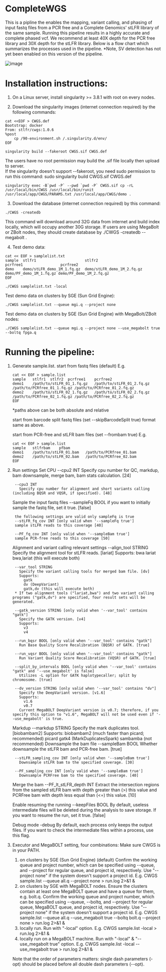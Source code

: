 # CompleteWGS
This is a pipline the enables the mapping, variant calling, and phasing of input fastq files from a PCR free and a Complete Genomics' stLFR library of the same sample. Running this pipeline results in a highly accurate and complete phased vcf. We recommend at least 40X depth for the PCR free library and 30X depth for the stLFR library. Below is a flow chart which summarizes the processes used in the pipeline. *Note, SV detection has not yet been enabled on this version of the pipeline.

![image](https://github.com/CGI-stLFR/CompleteWGS/assets/81321463/e73a2837-f60a-4a28-8d48-8eeb9e580905)

# Installation instructions: 
1. On a Linux server, install singularity >= 3.8.1 with root on every nodes.
   
2. Download the singularity images (internet connection required) by the following commands:
```
cat <<EOF > CWGS.def
Bootstrap: docker
From: stlfr/cwgs:1.0.6
%post
    cp /90-environment.sh /.singularity.d/env/
EOF

singularity build --fakeroot CWGS.sif CWGS.def
```
The users have no root permission may build the .sif file locally then upload to server.  
If the singularity doesn't support --fakeroot, you need sudo permission to run this command:
sudo singularity build CWGS.sif CWGS.def
```
singularity exec -B`pwd -P` --pwd `pwd -P` CWGS.sif cp -rL /usr/local/bin/CWGS /usr/local/bin/runit /usr/local/app/CWGS/PARAMS.txt /usr/local/app/CWGS/demo .
```
3. Download the database (internet connection required) by this command:
```
./CWGS -createdb
```
This command will download around 32G data from internet and build index locally, which will occupy another 30G storage.
If users are using MegaBolt or ZBolt nodes, they should create database by ./CWGS -createdb --megabolt .
 
4. Test demo data:

```
cat << EOF > samplelist.txt
sample  stlfr1                      stlfr2                      pcrfree1                 pcrfree2
demo    demo/stLFR_demo_1M_1.fq.gz  demo/stLFR_demo_1M_2.fq.gz  demo/PF_demo_1M_1.fq.gz demo/PF_demo_1M_2.fq.gz
EOF
 
./CWGS samplelist.txt -local
```
Test demo data on clusters by SGE (Sun Grid Engine):
```
./CWGS samplelist.txt --queue mgi.q --project none
```
Test demo data on clusters by SGE (Sun Grid Engine) with MegaBolt/ZBolt nodes:
```
./CWGS samplelist.txt --queue mgi.q --project none --use_megabolt true --boltq fpga.q
```

# Running the pipeline:
1. Generate sample.list.
   start from fastq files (default)
      E.g.
   ```
   cat << EOF > sample.list
   sample	stlfr1	stlfr2	pcrfree1	pcrfree2
   demo1	/path/to/stLFR_01_1.fq.gz	/path/to/stLFR_01_2.fq.gz	/path/to/PCRfree_01_1.fq.gz	/path/to/PCRfree_01_2.fq.gz
   demo2	/path/to/stLFR_02_1.fq.gz	/path/to/stLFR_02_2.fq.gz	/path/to/PCRfree_02_1.fq.gz	/path/to/PCRfree_02_2.fq.gz
   EOF
   ```
      *paths above can be both absolute and relative
   
    start from barcode split fastq files (set --skipBarcodeSplit true)
      format same as above.
   
    start from PCR-free and stLFR bam files (set --frombam true)
      E.g.
   ```
   cat << EOF > sample.list
   sample	stlfrbam	pfbam
   demo1	/path/to/stLFR_01.bam	/path/to/PCRfree_01.bam
   demo2	/path/to/stLFR_02.bam	/path/to/PCRfree_02.bam
   EOF
   ```
  3. Run settings
      Set CPU
          --cpu2 INT
            Specify cpu number for QC, markdup, bam downsample, merge bam, bam stats calculation. [24]

          --cpu3 INT
            Specify cpu number for alignment and short variants calling (including BQSR and VQSR, if specified). [48]

      Sample the input fastq files
          --sampleFq BOOL
            if you want to initially sample the fastq file, set it true. [false]

          the following settings are valid only sampleFq is true
          --stLFR_fq_cov INT [only valid when '--sampleFq true']
          sample stLFR reads to this coverage [40] 
          
          --PF_fq_cov INT [only valid when '--sampleBam true']
          sample PCR-free reads to this coverage [50] 

      Alignment and variant calling relevant settings
          --align_tool STRING
            Specify the alignment tool for stLFR reads. [lariat]
            Supports:
              bwa
              lariat
              bwa,lariat (this will execute both)

          --var_tool STRING
            Specify the variant calling tools for merged bam file. [dv]
            Supports:
              gatk
              dv (DeepVariant)
              gatk,dv (this will execute both)
          * If two alignment tools ("lariat,bwa") and two variant calling programs ("gatk,dv") are specified, four result sets will be generated.
 
          --gatk_version STRING [only valid when '--var_tool' contains "gatk"]
            Specify the GATK version. [v4]
            Supports:
              v3
              v4

          --run_bqsr BOOL [only valid when '--var_tool' contains "gatk"]
            Run Base Quality Score Recalibration (BQSR) of GATK. [true]

          --run_vqsr BOOL [only valid when '--var_tool' contains "gatk"]
            Run Variant Quality Score Recalibration (VQSR) of GATK. [true]

          --split_by_intervals BOOL [only valid when '--var_tool' contains "gatk" and '--use_megabolt' is false]
            Utilizes -L option for GATK haplotypecaller; split by chromosome. [true]

          --dv_version STRING [only valid when '--var_tool' contains "dv"]
            Specify the DeepVariant version. [v1.6]
            Supports: 
              v1.6
              v0.7
            Current MegaBOLT DeepVariant version is v0.7; therefore, if you specify this option to "v1.6", MegaBOLT will not be used even if '--use_megabolt' is true.

      Markdup
          --markdup STRING
            Specify the mark duplicates tool. [biobambam2]
            Supports: 
              biobambam2 (much faster than picard; recommended)
              picard
              gatk4 (MarkDuplicatesSpark)
              sambamba (not recommended)
      Downsample the bam file
          --sampleBam BOOL
            Whether downsample the stLFR bam and PCR-free bam. [true]

          --stLFR_sampling_cov INT [only valid when '--sampleBam true']
            Downsample stLFR bam to the specified coverage. [30]

          --PF_sampling_cov INT [only valid when '--sampleBam true']
            Downsample PCRFree bam to the specified coverage. [40]
      Merge the bam
          --PF_lt_stLFR_depth INT
            Extract the intersection regions from the sampled stLFR bam with depth greater than (>) this value and PCRFree bam with depth less equal than (<=) this value. [10]

      Enable resuming the running
          --keepFiles BOOL
            By default, useless intermediate files will be deleted during the analysis to save storage. If you want to resume the run, set it true. [false]

      Debug mode
          -debug
          By default, each process only keeps the output files. If you want to check the intermediate files within a process, use this flag.


  4. Executor and MegaBOLT setting, four combinations:
     Make sure CWGS is in your PATH.
      1. on clusters by SGE (Sun Grid Engine) (default)
          Confirm the working queue and project number, which can be specified using --queue, and --project for regular queue, and project id, respectively. Use "--project none" if the system doesn't support a project id.
          E.g.
          CWGS sample.list --queue all.q --project none > run.log 2>&1 &
      3. on clusters by SGE with MegaBOLT nodes.
          Ensure the clusters contain at least one MegaBOLT queue and have a queue for them, e.g. bolt.q.
          Confirm the working queue and project number, which can be specified using --queue, --boltq, and --project for regular queue, MegaBOLT queue, and project id, respectively. Use "--project none" if the system doesn't support a project id.
          E.g.
          CWGS sample.list --queue all.q --use_megabolt true --boltq bolt.q --project none > run.log 2>&1 &
      4. locally run.
          Run with "-local" option. 
          E.g.
          CWGS sample.list -local > run.log 2>&1 &
      5. locally run on a MegaBOLT machine.
          Run with "-local" & "--use_megabolt true" option. 
          E.g.
          CWGS sample.list -local --use_megabolt true > run.log 2>&1 &  

       Note that the order of parameters matters: single dash parameters (-opt) should be placed before all double dash parameters (--opt).
